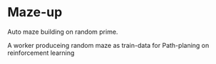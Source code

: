 # Maze-up
Auto maze building on random prime.

A worker produceing random maze as train-data for Path-planing on reinforcement learning 
